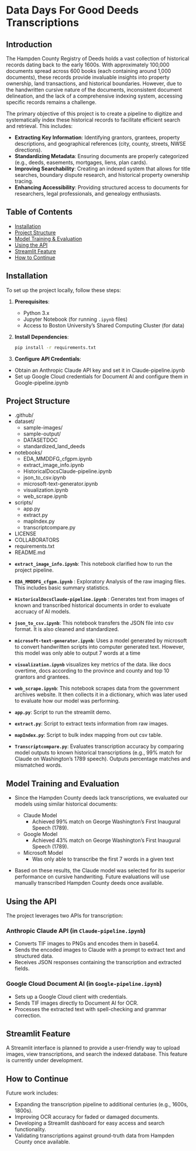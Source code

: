 # Data Days For Good Deeds Transcriptions

## Introduction

The Hampden County Registry of Deeds holds a vast collection of historical records dating back to the early 1600s. With approximately 100,000 documents spread across 600 books (each containing around 1,000 documents), these records provide invaluable insights into property ownership, land transactions, and historical boundaries. However, due to the handwritten cursive nature of the documents, inconsistent document delineation, and the lack of a comprehensive indexing system, accessing specific records remains a challenge.

The primary objective of this project is to create a pipeline to digitize and systematically index these historical records to facilitate efficient search and retrieval. This includes:

- **Extracting Key Information**: Identifying grantors, grantees, property descriptions, and geographical references (city, county, streets, NWSE directions).
- **Standardizing Metadata**: Ensuring documents are properly categorized (e.g., deeds, easements, mortgages, liens, plan cards).
- **Improving Searchability**: Creating an indexed system that allows for title searches, boundary dispute research, and historical property ownership tracing.
- **Enhancing Accessibility**: Providing structured access to documents for researchers, legal professionals, and genealogy enthusiasts.

## Table of Contents

- [Installation](#installation)
- [Project Structure](#project-structure)
- [Model Training & Evaluation](#model-training--evaluation)
- [Using the API](#using-the-api)
- [Streamlit Feature](#streamlit-feature)
- [How to Continue](#how-to-continue)

## Installation

To set up the project locally, follow these steps:

1. **Prerequisites**:
   - Python 3.x
   - Jupyter Notebook (for running `.ipynb` files)
   - Access to Boston University’s Shared Computing Cluster (for data)

2. **Install Dependencies**:
   ```bash
   pip install -r requirements.txt

3. **Configure API Credentials**:
  - Obtain an Anthropic Claude API key and set it in Claude-pipeline.ipynb
  - Set up Google Cloud credentials for Document AI and configure them in Google-pipeline.ipynb


## Project Structure


* .github/
* dataset/
  * sample-images/
  * sample-output/
  * DATASETDOC
  * standardized_land_deeds
* notebooks/
  * EDA_MMDDFG_cfgpm.ipynb
  * extract_image_info.ipynb
  * HistoricalDocsClaude-pipeline.ipynb
  * json_to_csv.ipynb
  * microsoft-text-generator.ipynb
  * visualization.ipynb
  * web_scrape.ipynb
* scripts/
  * app.py
  * extract.py
  * mapIndex.py
  * transcriptcompare.py
* LICENSE
* COLLABORATORS
* requirements.txt
* README.md

- **`extract_image_info.ipynb`**: This notebook clarified how to run the project pipeline.

- **`EDA_MMDDFG_cfgpm.ipynb`**  : Exploratory Analysis of the raw imaging files. This includes basic summary statistics.

- **`HistoricalDocsClaude-pipeline.ipynb`** : Generates text from images of known and transcribed historical documents in order to evaluate accruacy of AI models.

- **`json_to_csv.ipynb`**: This notebook transfers the JSON file into csv format. It is also cleaned and standardized.

- **`microsoft-text-generator.ipynb`**: Uses a model generated by microsoft to convert handwritten scripts into computer generated text. However, this model was only able to output 7 words at a time

- **`visualization.ipynb`**  visualizes key metrics of the data. like docs overtime, docs according to the province and county and top 10 grantors and grantees.

- **`web_scrape.ipynb`**: This notebook scrapes data from the government archives website. It then collects it in a dictionary, which was later used to evaluate how our model was performing.

- **`app.py`**: Script to run the streamlit demo.

- **`extract.py`**: Script to extract texts information from raw images.

- **`mapIndex.py`**: Script to bulk index mapping from out csv table.

- **`Transcriptcompare.py`**: Evaluates transcription accuracy by comparing model outputs to known historical transcriptions (e.g., 99% match for Claude on Washington’s 1789 speech). Outputs percentage matches and mismatched words.

## Model Training and Evaluation
  - Since the Hampden County deeds lack transcriptions, we evaluated our models using similar historical documents:

    - Claude Model
      - Achieved 99% match on George Washington’s First Inaugural Speech (1789).
    - Google Model
      - Achieved 43% match on George Washington’s First Inaugural Speech (1789).
    - Microsoft Model
      - Was only able to transcribe the first 7 words in a given text

  - Based on these results, the Claude model was selected for its superior performance on cursive handwriting. Future evaluations will use manually transcribed Hampden County deeds once available.
  

## Using the API

The project leverages two APIs for transcription:

### Anthropic Claude API (in `Claude-pipeline.ipynb`)
- Converts TIF images to PNGs and encodes them in base64.
- Sends the encoded images to Claude with a prompt to extract text and structured data.
- Receives JSON responses containing the transcription and extracted fields.

### Google Cloud Document AI (in `Google-pipeline.ipynb`)
- Sets up a Google Cloud client with credentials.
- Sends TIF images directly to Document AI for OCR.
- Processes the extracted text with spell-checking and grammar correction.

## Streamlit Feature

A Streamlit interface is planned to provide a user-friendly way to upload images, view transcriptions, and search the indexed database. This feature is currently under development.

## How to Continue

Future work includes:

- Expanding the transcription pipeline to additional centuries (e.g., 1600s, 1800s).
- Improving OCR accuracy for faded or damaged documents.
- Developing a Streamlit dashboard for easy access and search functionality.
- Validating transcriptions against ground-truth data from Hampden County once available.